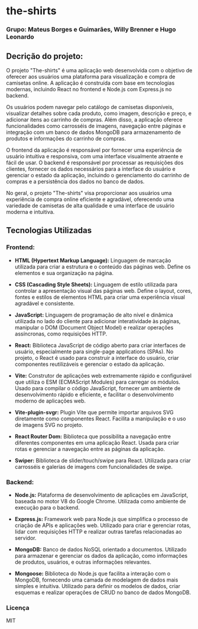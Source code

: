 # the-shirts

### Grupo: Mateus Borges e Guimarães, Willy Brenner e Hugo Leonardo

## Decrição do projeto:

O projeto "The-shirts" é uma aplicação web desenvolvida com o objetivo de oferecer aos usuários uma plataforma para visualização e compra de camisetas online. A aplicação é construída com base em tecnologias modernas, incluindo React no frontend e Node.js com Express.js no backend.

Os usuários podem navegar pelo catálogo de camisetas disponíveis, visualizar detalhes sobre cada produto, como imagem, descrição e preço, e adicionar itens ao carrinho de compras. Além disso, a aplicação oferece funcionalidades como carrosséis de imagens, navegação entre páginas e integração com um banco de dados MongoDB para armazenamento de produtos e informações do carrinho de compras.

O frontend da aplicação é responsável por fornecer uma experiência de usuário intuitiva e responsiva, com uma interface visualmente atraente e fácil de usar. O backend é responsável por processar as requisições dos clientes, fornecer os dados necessários para a interface do usuário e gerenciar o estado da aplicação, incluindo o gerenciamento do carrinho de compras e a persistência dos dados no banco de dados.

No geral, o projeto "The-shirts" visa proporcionar aos usuários uma experiência de compra online eficiente e agradável, oferecendo uma variedade de camisetas de alta qualidade e uma interface de usuário moderna e intuitiva.

## Tecnologias Utilizadas

### Frontend:

- **HTML (Hypertext Markup Language):** Linguagem de marcação utilizada para criar a estrutura e o conteúdo das páginas web. Define os elementos e sua organização na página.

- **CSS (Cascading Style Sheets):** Linguagem de estilo utilizada para controlar a apresentação visual das páginas web. Define o layout, cores, fontes e estilos de elementos HTML para criar uma experiência visual agradável e consistente.

- **JavaScript:** Linguagem de programação de alto nível e dinâmica utilizada no lado do cliente para adicionar interatividade às páginas, manipular o DOM (Document Object Model) e realizar operações assíncronas, como requisições HTTP.

- **React:** Biblioteca JavaScript de código aberto para criar interfaces de usuário, especialmente para single-page applications (SPAs). No projeto, o React é usado para construir a interface do usuário, criar componentes reutilizáveis e gerenciar o estado da aplicação.

- **Vite:** Construtor de aplicações web extremamente rápido e configurável que utiliza o ESM (ECMAScript Modules) para carregar os módulos. Usado para compilar o código JavaScript, fornecer um ambiente de desenvolvimento rápido e eficiente, e facilitar o desenvolvimento moderno de aplicações web.

- **Vite-plugin-svgr:** Plugin Vite que permite importar arquivos SVG diretamente como componentes React. Facilita a manipulação e o uso de imagens SVG no projeto.

- **React Router Dom:** Biblioteca que possibilita a navegação entre diferentes componentes em uma aplicação React. Usada para criar rotas e gerenciar a navegação entre as páginas da aplicação.

- **Swiper:** Biblioteca de slider/touch/swipe para React. Utilizada para criar carrosséis e galerias de imagens com funcionalidades de swipe.

### Backend:

- **Node.js:** Plataforma de desenvolvimento de aplicações em JavaScript, baseada no motor V8 do Google Chrome. Utilizada como ambiente de execução para o backend.

- **Express.js:** Framework web para Node.js que simplifica o processo de criação de APIs e aplicações web. Utilizado para criar e gerenciar rotas, lidar com requisições HTTP e realizar outras tarefas relacionadas ao servidor.

- **MongoDB:** Banco de dados NoSQL orientado a documentos. Utilizado para armazenar e gerenciar os dados da aplicação, como informações de produtos, usuários, e outras informações relevantes.

- **Mongoose:** Biblioteca do Node.js que facilita a interação com o MongoDB, fornecendo uma camada de modelagem de dados mais simples e intuitiva. Utilizado para definir os modelos de dados, criar esquemas e realizar operações de CRUD no banco de dados MongoDB.


### Licença
MIT
